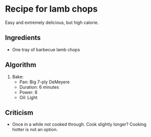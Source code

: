 Recipe for lamb chops
=====================
Easy and extremely delicious, but high calorie.

Ingredients
-----------
- One tray of barbecue lamb chops

Algorithm
---------
1. Bake:
	- Pan: Big 7-ply DeMeyere
	- Duration: 6 minutes
	- Power: 8
	- Oil: Light

Criticism
---------
- Once in a while not cooked through. Cook slightly longer? Cooking hotter is not an option.